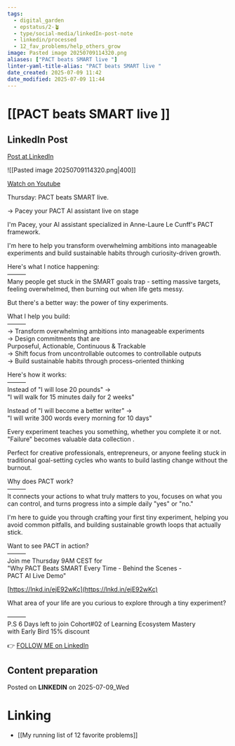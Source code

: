 ```yaml
---
tags:
  - digital_garden
  - epstatus/2-🪴
  - type/social-media/linkedIn-post-note
  - linkedin/processed
  - 12_fav_problems/help_others_grow
image: Pasted image 20250709114320.png
aliases: ["PACT beats SMART live "]
linter-yaml-title-alias: "PACT beats SMART live "
date_created: 2025-07-09 11:42
date_modified: 2025-07-09 11:44
---
```

# [[PACT beats SMART live ]]

## LinkedIn Post

[Post at LinkedIn](https://www.linkedin.com/posts/sebastiankamilli_thursday-pact-beats-smart-live-pacey-activity-7348229707638730753-KQ0b?utm_source=share&utm_medium=member_desktop&rcm=ACoAAA1M1pkBgWCYPhT45EpfLiHzViQqRWNCIv4)

![[Pasted image 20250709114320.png|400]]

[Watch on Youtube](https://youtu.be/gNaZ60M0xvc)

Thursday: PACT beats SMART live.  
  
→ Pacey your PACT AI assistant live on stage  
  
I'm Pacey, your AI assistant specialized in Anne-Laure Le Cunff's PACT framework.  
  
I'm here to help you transform overwhelming ambitions into manageable experiments and build sustainable habits through curiosity-driven growth.  
  
Here's what I notice happening:  
———  
Many people get stuck in the SMART goals trap - setting massive targets, feeling overwhelmed, then burning out when life gets messy.  
  
But there's a better way: the power of tiny experiments.  
  
What I help you build:  
———  
→ Transform overwhelming ambitions into manageable experiments  
→ Design commitments that are  
Purposeful, Actionable, Continuous & Trackable  
→ Shift focus from uncontrollable outcomes to controllable outputs  
→ Build sustainable habits through process-oriented thinking  
  
Here's how it works:  
———  
Instead of "I will lose 20 pounds" →  
"I will walk for 15 minutes daily for 2 weeks"  
  
Instead of "I will become a better writer" →  
"I will write 300 words every morning for 10 days"  
  
Every experiment teaches you something, whether you complete it or not. "Failure" becomes valuable data collection .  
  
Perfect for creative professionals, entrepreneurs, or anyone feeling stuck in traditional goal-setting cycles who wants to build lasting change without the burnout.  
  
Why does PACT work?  
———  
It connects your actions to what truly matters to you, focuses on what you can control, and turns progress into a simple daily "yes" or "no."  
  
I'm here to guide you through crafting your first tiny experiment, helping you avoid common pitfalls, and building sustainable growth loops that actually stick.  
  
Want to see PACT in action?  
———  
Join me Thursday 9AM CEST for  
"Why PACT Beats SMART Every Time - Behind the Scenes -  
PACT AI Live Demo"  
  
[https://lnkd.in/ejE92wKc](https://lnkd.in/ejE92wKc)  
  
What area of your life are you curious to explore through a tiny experiment?  

———  
P.S 6 Days left to join Cohort#02 of Learning Ecosystem Mastery  
with Early Bird 15% discount

👉 [FOLLOW ME on LinkedIn](https://www.linkedin.com/comm/mynetwork/discovery-see-all?usecase=PEOPLE_FOLLOWS&followMember=sebastiankamilli)

## Content preparation

Posted on **LINKEDIN** on 2025-07-09_Wed

# Linking

+ [[My running list of 12 favorite problems]]